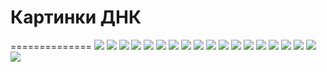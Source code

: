 # Картинки ДНК
==============
![](https://github.com/soda-io/DNA.research/blob/master/Img/docs/dna1.jpg?raw=true)
![](https://github.com/soda-io/DNA.research/blob/master/Img/docs/dna2.jpg?raw=true)
![](https://github.com/soda-io/DNA.research/blob/master/Img/docs/dna3.jpg?raw=true)
![](https://github.com/soda-io/DNA.research/blob/master/Img/docs/dna4.jpg?raw=true)
![](https://github.com/soda-io/DNA.research/blob/master/Img/docs/dna5.jpg?raw=true)
![](https://github.com/soda-io/DNA.research/blob/master/Img/docs/dna6.jpg?raw=true)
![](https://github.com/soda-io/DNA.research/blob/master/Img/docs/dna7.jpg?raw=true)
![](https://github.com/soda-io/DNA.research/blob/master/Img/docs/Nukleotidy.jpg?raw=true)
![](https://github.com/soda-io/DNA.research/blob/master/Img/docs/gen1.PNG?raw=true)
![](https://github.com/soda-io/DNA.research/blob/master/Img/docs/gen2.PNG?raw=true)
![](https://github.com/soda-io/DNA.research/blob/master/Img/docs/gen3.PNG?raw=true)
![](https://github.com/soda-io/DNA.research/blob/master/Img/docs/gen4.PNG?raw=true)
![](https://github.com/soda-io/DNA.research/blob/master/Img/docs/gen5.PNG?raw=true)
![](https://github.com/soda-io/DNA.research/blob/master/Img/docs/gen6.PNG?raw=true)
![](https://github.com/soda-io/DNA.research/blob/master/Img/docs/gen8.PNG?raw=true)
![](https://github.com/soda-io/DNA.research/blob/master/Img/docs/gen9.PNG?raw=true)
![](https://github.com/soda-io/DNA.research/blob/master/Img/docs/gen10.PNG?raw=true)
![](https://github.com/soda-io/DNA.research/blob/master/Img/docs/gen11.PNG?raw=true)
![](https://github.com/soda-io/DNA.research/blob/master/Img/docs/gen12.PNG?raw=true)
